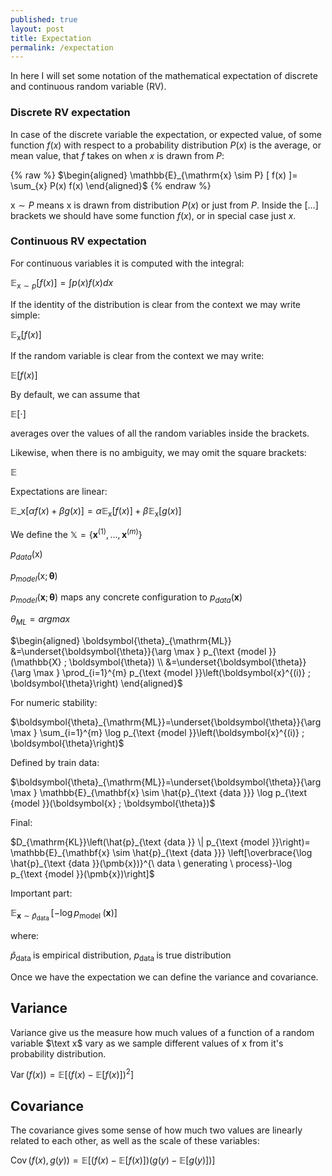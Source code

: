 ```yaml
---
published: true
layout: post
title: Expectation
permalink: /expectation
---
```


In here I will set some notation of the mathematical expectation of discrete and continuous random variable (RV).

### Discrete RV expectation

In case of the discrete variable the expectation, or expected value, of some function $f(x)$ with respect to a probability distribution $P(x)$ is the average, or mean value, that $f$ takes on when $x$ is drawn from $P$:

{% raw %}
$\begin{aligned} \mathbb{E}_{\mathrm{x} \sim P} [ f(x) ]= \sum_{x} P(x) f(x) \end{aligned}$
{% endraw %}

$\mathrm{x} \sim P$ means $\mathrm{x}$ is drawn from distribution $P(x)$ or just from $P$. Inside the $[\ldots]$ brackets we should have some function $f(x)$, or in special case just $x$.

### Continuous RV expectation

For continuous variables it is computed with the integral:

$\mathbb{E}_{\mathrm{x} \sim p}[f(x)]=\int p(x) f(x) d x$


If the identity of the distribution is clear from the context we may write simple:

$\mathbb{E}_{\mathrm{x} }[f(x)]$

If the random variable is clear from the context we may write:


$\mathbb{E}[f(x)]$


By default, we can assume that

$\mathbb{E}[\cdot]$

averages over the values of all the random variables inside the brackets. 

Likewise, when there is no ambiguity, we may omit the square brackets:

$\mathbb{E}$

Expectations are linear:


$\mathbb{E} \_ {\mathrm{x}}[\alpha f(x)+\beta g(x)]=\alpha \mathbb{E}_{\mathrm{x}}[f(x)]+\beta \mathbb{E}_{\mathrm{x}}[g(x)]$



We define the <span> $\mathbb X = \{{\pmb x^{(1)}}, \ldots ,{\pmb x^{(m)}}\}$ </span>

$p_{data}(\mathrm x)$

$p_{model}(\pmb {\mathrm x}; \pmb \theta)$


$p_{model}(\pmb {x}; \pmb \theta)$ maps any concrete configuration to $p_{data}(\pmb {x})$

$\theta_{ML} = arg max$


$\begin{aligned} \boldsymbol{\theta}_{\mathrm{ML}} &=\underset{\boldsymbol{\theta}}{\arg \max } p_{\text {model }}(\mathbb{X} ; \boldsymbol{\theta}) \\ &=\underset{\boldsymbol{\theta}}{\arg \max } \prod_{i=1}^{m} p_{\text {model }}\left(\boldsymbol{x}^{(i)} ; \boldsymbol{\theta}\right) \end{aligned}$


For numeric stability:

$\boldsymbol{\theta}_{\mathrm{ML}}=\underset{\boldsymbol{\theta}}{\arg \max } \sum_{i=1}^{m} \log p_{\text {model }}\left(\boldsymbol{x}^{(i)} ; \boldsymbol{\theta}\right)$

Defined by train data:

$\boldsymbol{\theta}_{\mathrm{ML}}=\underset{\boldsymbol{\theta}}{\arg \max } \mathbb{E}_{\mathbf{x} \sim \hat{p}_{\text {data }}} \log p_{\text {model }}(\boldsymbol{x} ; \boldsymbol{\theta})$

Final:

$D_{\mathrm{KL}}\left(\hat{p}_{\text {data }} \| p_{\text {model }}\right)=
\mathbb{E}_{\mathbf{x} \sim \hat{p}_{\text {data }}}
\left[\overbrace{\log \hat{p}_{\text {data }}(\pmb{x})}^{\ data \ generating \ process}-\log p_{\text {model }}(\pmb{x})\right]$

Important part: 

$\mathbb{E}_{\mathbf{x} \sim \hat{p}_{\text {data }}}\left[-\log p_{\text {model }}(\pmb{x})\right]$

where:

$\hat{p}_{\text {data }}$ is empirical distribution, ${p}_{\text {data }}$ is true distribution

Once we have the expectation we can define the variance and covariance.

## Variance


Variance give us the measure how much values of a function of a random variable $\text x$ vary as we sample different values of $\mathrm x$ from it's probability distribution.


$\operatorname{Var}(f(x))=\mathbb{E}\left[(f(x)-\mathbb{E}[f(x)])^{2}\right]$




## Covariance

The covariance gives some sense of how much two values are linearly related to each other, as well as the scale of these variables:

$\operatorname{Cov}\left(f(x), g(y)\right)=\mathbb{E}[(f(x)-\mathbb{E}[f(x)])(g(y)-\mathbb{E}[g(y)])]$
